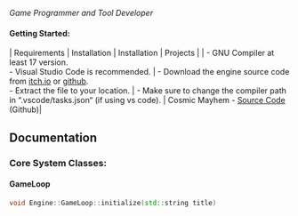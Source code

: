 *Game Programmer and Tool Developer*

#### Getting Started:

| Requirements | Installation | Installation | Projects |
| - GNU Compiler at least 17 version.<br> - Visual Studio Code is recommended. | - Download the engine source code from [itch.io](https://abhijit-biswas.itch.io/hazard-game-engine) or [github](https://github.com/gamdevAbhi/Hazard-Game-Engine.git).<br> - Extract the file to your location. | - Make sure to change the compiler path in “.vscode/tasks.json“ (if using vs code). | Cosmic Mayhem - [Source Code](https://github.com/gamdevAbhi/Cosmic-Mayhem) (Github)|

## Documentation

### Core System Classes:

#### GameLoop

```cpp
void Engine::GameLoop::initialize(std::string title)
```


